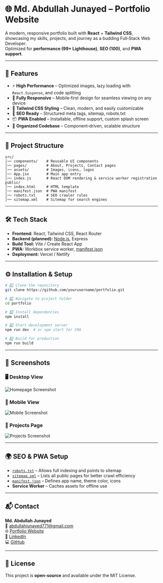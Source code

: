 # 🌐 Md. Abdullah Junayed – Portfolio Website

A modern, responsive portfolio built with **React** + **Tailwind CSS**, showcasing my skills, projects, and journey as a budding Full‑Stack Web Developer.  
Optimized for **performance (99+ Lighthouse)**, **SEO (100)**, and **PWA support**.

---

## 🚀 Features

- ⚡ **High Performance** – Optimized images, lazy loading with `React.Suspense`, and code splitting
- 📱 **Fully Responsive** – Mobile‑first design for seamless viewing on any device
- 🎨 **Tailwind CSS Styling** – Clean, modern, and easily customizable
- 📄 **SEO Ready** – Structured meta tags, sitemap, robots.txt
- 📦 **PWA Enabled** – Installable, offline support, custom splash screen
- 📂 **Organized Codebase** – Component‑driven, scalable structure

---

## 📁 Project Structure

```plaintext
src/
│── components/    # Reusable UI components
│── pages/         # About, Projects, Contact pages
│── assets/        # Images, icons, logos
│── App.jsx        # Main app entry
│── index.js       # React DOM rendering & service worker registration
public/
│── index.html     # HTML template
│── manifest.json  # PWA manifest
│── robots.txt     # SEO crawler rules
│── sitemap.xml    # Sitemap for search engines
```

---

## 🛠️ Tech Stack

* **Frontend:** React, Tailwind CSS, React Router
* **Backend (planned):** [Node.js](https://Node.js), Express
* **Build Tool:** Vite / Create React App
* **PWA:** Workbox service worker, [manifest.json](https://manifest.json)
* **Deployment:** Vercel / Netlify

---

## ⚙️ Installation & Setup

```bash
# 1️⃣ Clone the repository
git clone https://github.com/yourusername/portfolio.git

# 2️⃣ Navigate to project folder
cd portfolio

# 3️⃣ Install dependencies
npm install

# 4️⃣ Start development server
npm run dev  # or npm start for CRA

# 5️⃣ Build for production
npm run build
```

---

## 📸 Screenshots

### 🖥️ Desktop View
![Homepage Screenshot](./assets/screenshots/homepage-desktop.png)

### 📱 Mobile View
![Mobile Screenshot](./assets/screenshots/homepage-mobile.png)

### 📂 Projects Page
![Projects Screenshot](./assets/screenshots/projects-page.png)

---

## 🌍 SEO & PWA Setup

* [`robots.txt`](https://robots.txt) – Allows full indexing and points to sitemap
* [`sitemap.xml`](https://sitemap.xml) – Lists all public pages for better crawl efficiency
* [`manifest.json`](https://manifest.json) – Defines app name, theme color, icons
* **Service Worker** – Caches assets for offline use

---

## 📬 Contact

**Md. Abdullah Junayed**\
📧 abdullahjunayed771@gmail.com\
🌐 [Portfolio Website](https://yourdomain.com)\
💼 [LinkedIn](https://linkedin.com/in/your-profile)\
💻 [GitHub](https://github.com/Abdullah-Junayed-290)

---

## 📜 License

This project is **open‑source** and available under the MIT License.
